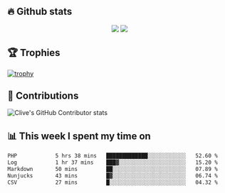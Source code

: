 ## &#128293; Github stats

<!-- GitHub Readme Streak Stats - https://github.com/DenverCoder1/github-readme-streak-stats -->
<p align="center">

<picture>
  <source 
    srcset="https://github-readme-stats.vercel.app/api?username=clivewalkden&count_private=true&show_icons=true&theme=darcula"
    media="(prefers-color-scheme: dark)"
  />
  <source
    srcset="https://github-readme-stats.vercel.app/api?username=clivewalkden&count_private=true&show_icons=true&theme=calm"
    media="(prefers-color-scheme: light), (prefers-color-scheme: no-preference)"
  />
  <img src="https://github-readme-stats.vercel.app/api?username=clivewalkden&count_private=true&show_icons=true&theme=darcula" />
</picture>

<a href="https://git.io/streak-stats" target="_blank">
  <img src="http://github-readme-streak-stats.herokuapp.com?user=clivewalkden&theme=darcula&date_format=j%20M%5B%20Y%5D" />
</a>

</p>

## &#127942; Trophies
[![trophy](https://github-profile-trophy.vercel.app/?username=clivewalkden&theme=onedark)](https://github.com/clivewalkden/github-profile-trophy)

## &#129309; Contributions
![Clive's GitHub Contributor stats](https://github-contributor-stats.vercel.app/api?username=clivewalkden)

## &#128202; This week I spent my time on
<!--START_SECTION:waka-->

```txt
PHP            5 hrs 38 mins   █████████████░░░░░░░░░░░░   52.60 %
Log            1 hr 37 mins    ███▓░░░░░░░░░░░░░░░░░░░░░   15.20 %
Markdown       50 mins         ██░░░░░░░░░░░░░░░░░░░░░░░   07.89 %
Nunjucks       43 mins         █▓░░░░░░░░░░░░░░░░░░░░░░░   06.74 %
CSV            27 mins         █░░░░░░░░░░░░░░░░░░░░░░░░   04.32 %
```

<!--END_SECTION:waka-->
